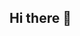 ## Hi there 👋

<!--
**TR0xuu/TR0xuu** is a ✨ _special_ ✨ repository because its `README.md` (this file) appears on your GitHub profile.

Here are some ideas to get you started:

- 🔭 I’m currently working on this #README
- 🌱 I’m currently learning photography, programing in C, Python, JS, soldering, 
- 👯 I’m looking to collaborate on some python automations
- 🤔 I’m looking for help with idk yet
- 💬 Ask me about photography
- 📫 How to reach me: instagram link: ( soon )
- 😄 Pronouns: ...
- ⚡ Fun fact: ...
-->
